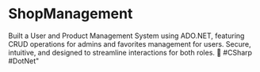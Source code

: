 # ShopManagement
Built a User and Product Management System using ADO.NET, featuring CRUD operations for admins and favorites management for users. Secure, intuitive, and designed to streamline interactions for both roles. 🚀 #CSharp #DotNet"
